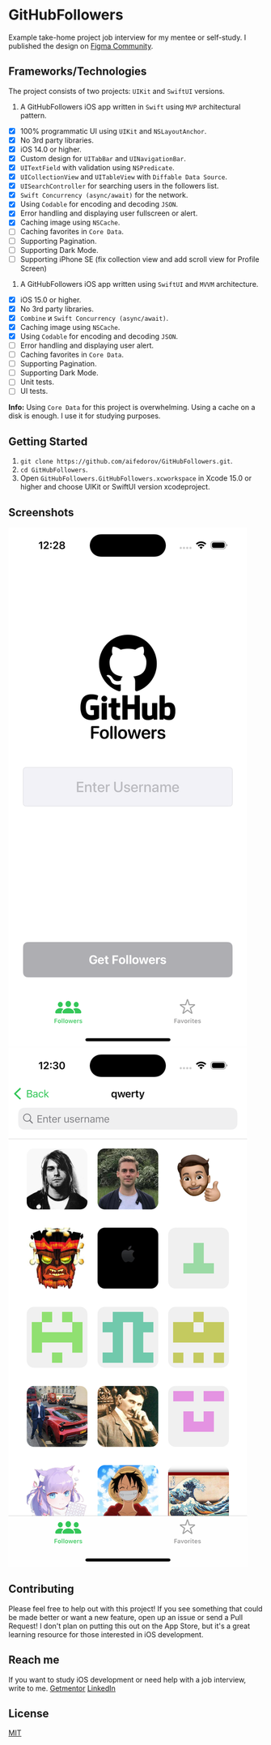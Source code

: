 # GitHubFollowers

Example take-home project job interview for my mentee or self-study.
I published the design on [Figma Community](https://figma.com/@aifedorov).

## Frameworks/Technologies
The project consists of two projects: `UIKit` and `SwiftUI` versions.
1) A GitHubFollowers iOS app written in `Swift` using `MVP` architectural pattern.
- [x] 100% programmatic UI using `UIKit` and `NSLayoutAnchor`.
- [x] No 3rd party libraries.
- [x] iOS 14.0 or higher.
- [x] Custom design for `UITabBar` and `UINavigationBar`.
- [x] `UITextField` with validation using `NSPredicate`.
- [x] `UICollectionView` and `UITableView` with `Diffable Data Source`.
- [x] `UISearchController` for searching users in the followers list.
- [x] `Swift Concurrency (async/await)` for the network.
- [x] Using `Codable` for encoding and decoding `JSON`.
- [x] Error handling and displaying user fullscreen or alert.
- [x] Caching image using `NSCache`.
- [ ] Caching favorites in `Core Data`.
- [ ] Supporting Pagination.
- [ ] Supporting Dark Mode.
- [ ] Supporting iPhone SE (fix collection view and add scroll view for Profile Screen)

1) A GitHubFollowers iOS app written using `SwiftUI` and `MVVM` architecture.
- [x] iOS 15.0 or higher.
- [x] No 3rd party libraries.
- [x] `Combine` и `Swift Concurrency (async/await)`.
- [x] Caching image using `NSCache`.
- [x] Using `Codable` for encoding and decoding `JSON`.
- [ ] Error handling and displaying user alert.
- [ ] Caching favorites in `Core Data`.
- [ ] Supporting Pagination.
- [ ] Supporting Dark Mode.
- [ ] Unit tests.
- [ ] UI tests.

**Info:** Using `Core Data` for this project is overwhelming. Using a cache on a disk is enough. I use it for studying purposes.

## Getting Started

1. `git clone https://github.com/aifedorov/GitHubFollowers.git`.
2. `cd GitHubFollowers`.
3. Open `GitHubFollowers.GitHubFollowers.xcworkspace` in Xcode 15.0 or higher and choose UIKit or SwiftUI version xcodeproject.

## Screenshots

![Search Screen](Resources/search_screenshot.png)
![Search Result Scree](Resources/search_result_screenshot.png)

## Contributing

Please feel free to help out with this project! If you see something that could be made better or want a new feature, open up an issue or send a Pull Request! I don't plan on putting this out on the App Store, but it's a great learning resource for those interested in iOS development.

## Reach me

If you want to study iOS development or need help with a job interview, write to me.
[Getmentor](https://getmentor.dev/mentor/aleksandr-fedorov-1631) 
[LinkedIn](https://www.linkedin.com/in/alexandr-fedorov/)

## License
[MIT](LICENSE)